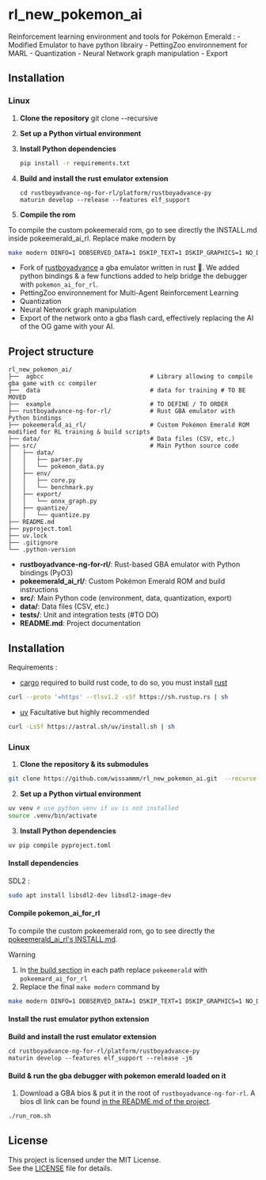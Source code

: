 # rl_new_pokemon_ai

Reinforcement learning environment and tools for Pokémon Emerald : 
    - Modified Emulator to have python librairy 
    - PettingZoo environnement for MARL
    - Quantization 
    - Neural Network graph manipulation 
    - Export 

##  Installation 
### Linux 
1. **Clone the repository**
git clone --recursive
2. **Set up a Python virtual environment**
3. **Install Python dependencies**
   ```sh
   pip install -r requirements.txt
   ```

4. **Build and install the rust emulator extension**
    ```
    cd rustboyadvance-ng-for-rl/platform/rustboyadvance-py
    maturin develop --release --features elf_support 
    ```

5. **Compile the rom**

To compile the custom pokeemerald rom, go to see directly the INSTALL.md inside pokeemerald_ai_rl. Replace make modern by 
```bash
make modern DINFO=1 DOBSERVED_DATA=1 DSKIP_TEXT=1 DSKIP_GRAPHICS=1 NO_DEBUG_PRINT=1 -j
```
 - Fork of [rustboyadvance](https://github.com/michelhe/rustboyadvance-ng) a gba emulator written in rust :crab:.
   We added python bindings & a few functions added to help bridge the debugger with `pokemon_ai_for_rl`.
 - PettingZoo environnement for Multi-Agent Reinforcement Learning
 - Quantization
 - Neural Network graph manipulation 
 - Export of the network onto a gba flash card, effectively replacing the AI of the OG game with your AI.

## Project structure
```
rl_new_pokemon_ai/
├──  agbcc                              # Library allowing to compile gba game with cc compiler
├──  data                               # data for training # TO BE MOVED
├──  example                            # TO DEFINE / TO ORDER
├── rustboyadvance-ng-for-rl/           # Rust GBA emulator with Python bindings
├── pokeemerald_ai_rl/                  # Custom Pokémon Emerald ROM modified for RL training & build scripts
├── data/                               # Data files (CSV, etc.)
├── src/                                # Main Python source code
│   ├── data/
│   │   ├── parser.py
│   │   └── pokemon_data.py
│   ├── env/
│   │   ├── core.py
│   │   └── benchmark.py
│   ├── export/
│   │   └── onnx_graph.py
│   ├── quantize/
│   │   └── quantize.py
├── README.md
├── pyproject.toml
├── uv.lock
├── .gitignore
└── .python-version
```
- **rustboyadvance-ng-for-rl/**: Rust-based GBA emulator with Python bindings (PyO3)
- **pokeemerald_ai_rl/**: Custom Pokémon Emerald ROM and build instructions
- **src/**: Main Python code (environment, data, quantization, export)
- **data/**: Data files (CSV, etc.)
- **tests/**: Unit and integration tests (#TO DO)
- **README.md**: Project documentation

##  Installation 
Requirements :
 - [cargo](https://doc.rust-lang.org/cargo/getting-started/installation.html) required to build rust code, to do so, you must install [rust](https://www.rust-lang.org/)
 ```bash
curl --proto '=https' --tlsv1.2 -sSf https://sh.rustup.rs | sh
 ```
 - [uv](https://docs.astral.sh/uv/getting-started/installation/)  Facultative but highly recommended
 ```bash
 curl -LsSf https://astral.sh/uv/install.sh | sh
 ```

### Linux 
1. **Clone the repository & its submodules**
```bash
git clone https://github.com/wissammm/rl_new_pokemon_ai.git  --recurse-submodule 
```
2. **Set up a Python virtual environment**
```bash
uv venv # use python venv if uv is not installed
source .venv/bin/activate
```
3. **Install Python dependencies**
```sh
uv pip compile pyproject.toml 
```

#### Install dependencies

SDL2 : 
```bash
sudo apt install libsdl2-dev libsdl2-image-dev
```

#### Compile pokemon_ai_for_rl
To compile the custom pokeemerald rom, go to see directly the [pokeemerald_ai_rl's INSTALL.md](./pokeemerald_ai_rl/INSTALL.md).
> [!WARNING]
> 1. In [the build section](./pokeemerald_ai_rl/INSTALL.md#Build-pokeemerald) in each path replace `pokeemerald` with `pokeemard_ai_for_rl`
> 2. Replace the final `make modern` command by 
> ```bash
> make modern DINFO=1 DOBSERVED_DATA=1 DSKIP_TEXT=1 DSKIP_GRAPHICS=1 NO_DEBUG=1 -j
> ```

#### Install the rust emulator python extension
**Build and install the rust emulator extension**
```
cd rustboyadvance-ng-for-rl/platform/rustboyadvance-py
maturin develop --features elf_support --release -j6
```

#### Build & run the gba debugger with pokemon emerald loaded on it

1. Download a GBA bios & put it in the root of `rustboyadvance-ng-for-rl`. A bios dl link can be found [in the README.md of the project](README).
```bash
./run_rom.sh
```

## License
This project is licensed under the MIT License.  
See the [LICENSE](LICENSE) file for details.
